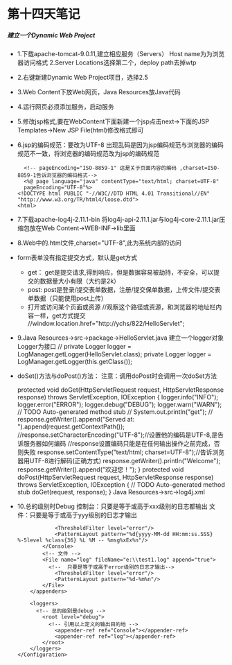 # 第十四天笔记
##### 建立一个Dynamic Web Project
- 1.下载apache-tomcat-9.0.11,建立相应服务（Servers） Host name为为浏览器访问格式
2.Server Locations选择第二个，deploy path去掉wtp

- 2.右键新建Dynamic Web Project项目，选择2.5

- 3.Web Content下放Web网页，Java Resources放Java代码

- 4.运行网页必须添加服务，启动服务

- 5.修改jsp格式,要在WebContent下面新建一个jsp点击next->下面的JSP Templates->New JSP File(html)修改格式即可

- 6.jsp的编码规范：要改为UTF-8
出现乱码是因为jsp编码规范与浏览器的编码规范不一致，将浏览器的编码规范改为jsp的编码规范

        <!-- pageEncoding="ISO-8859-1" 这是关于页面内容的编码 ,charset=ISO-8859-1告诉浏览器的编码格式-->
        <%@ page language="java" contentType="text/html; charset=UTF-8"
        pageEncoding="UTF-8"%>
      <!DOCTYPE html PUBLIC "-//W3C//DTD HTML 4.01 Transitional//EN" "http://www.w3.org/TR/html4/loose.dtd">
      <html>
- 7.下载apache-log4j-2.11.1-bin
将log4j-api-2.11.1.jar与log4j-core-2.11.1.jar压缩包放在Web Content->WEB-INF->lib里面
- 8.Web中的.html文件,charset="UTF-8",此为系统内部的访问
- form表单没有指定提交方式，默认是get方式
    - get：
    get是提交请求,得到响应，但是数据容易被劫持，不安全，可以提交的数据量大小有限（大约是2k）
  -  post:
    post是登录/提交表单数据，注册/提交保单数据，上传文件/提交表单数据（只能使用post上传）
  -  打开或访问某个页面或资源
//观察这个路径或资源，和浏览器的地址栏内容一样，get方式提交
//window.location.href="http://ychs/822/HelloServlet";
- 9.Java Resources->src->package->HelloServlet.java 建立一个logger对象 Logger为接口
  //	private Logger logger = LogManager.getLogger(HelloServlet.class);
  	private Logger logger = LogManager.getLogger(this.getClass());
- doSet()方法与doPost()方法：
注意：调用doPost时会调用一次doSet方法

    protected void doGet(HttpServletRequest request, HttpServletResponse response) throws ServletException, IOException {
    		logger.info("INFO");
    		logger.error("ERROR");
    		logger.debug("DEBUG");
    		logger.warn("WARN");
    		// TODO Auto-generated method stub
    //		System.out.println("get");
    //		response.getWriter().append("Served at: ").append(request.getContextPath());
    		//response.setCharacterEncoding("UTF-8");//设置他的编码是UTF-8,是告诉服务器如何编码
    		//response设置编码只能是在任何输出操作之前完成，否则失败
    		response.setContentType("text/html; charset=UTF-8");//告诉浏览器用UTF-8进行解码(正确方式)
    		response.getWriter().println("Welcome");
    		response.getWriter().append("欢迎您！");
    	}
      protected void doPost(HttpServletRequest request, HttpServletResponse response) throws ServletException, IOException {
      		// TODO Auto-generated method stub
      		doGet(request, response);
      	}
    Java Resources->src->log4j.xml
- 10.总的级别时Debug
    控制台：只要是等于或高于xxx级别的日志都输出 文件：只要是等于或高于yyy级别的日志才输出
      <?xml version="1.0" encoding="UTF-8"?>
      <!-- status是log4j框架自身的日志输出级别
      monitorInterval系统自动检测当前配置文件的变化，自动生效，不用重启系统-->
      <Configuration status="warn" name="MyApp" monitorInterval="100">
      	<!-- 日志输出目的地 -->
          <appenders>
          	<!-- 控制台 -->
              <Console name="Console" target="SYSTEM_OUT">  
              	<!-- 只要是等于或高于debug级别的日志都输出   
                  <ThresholdFilter level="debug"/>    
                  <PatternLayout pattern="%m%n"/>-->  

                  <ThresholdFilter level="error"/>    
                  <PatternLayout pattern="%d{yyyy-MM-dd HH:mm:ss.SSS} %-5level %class{36} %L %M -- %msg%xEx%n"/>
              </Console>
              <!-- 文件 -->   
              <File name="log" fileName="e:\\test1.log" append="true">
              	<!--  只要是等于或高于error级别的日志才输出-->
                  <ThresholdFilter level="error"/>
                  <PatternLayout pattern="%d-%m%n"/>    
              </File>  
          </appenders>

          <loggers>
          	<!-- 总的级别是debug -->
              <root level="debug">
              	<!-- 引用以上定义的输出目的地 -->
                  <appender-ref ref="Console"></appender-ref>
                  <appender-ref ref="log"></appender-ref>
              </root>
          </loggers>
      </Configuration>
